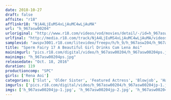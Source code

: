 ```yaml
---
date: 2018-10-27
draft: false
affsite: "r18"
afflinkr18: "NjA4LjEuMS4xLjAuMC4wLjAuMA"
url: "h_967asw00204"
urloriginal: "http://www.r18.com/videos/vod/movies/detail/-/id=h_967asw00204"
urlfinal: "http://media.r18.com/track/NjA4LjEuMS4xLjAuMC4wLjAuMA/videos/vod/movies/detail/-/id=h_967asw00204"
samplevid: "awspv3001.r18.com/litevideo/freepv/h/h_9/h_967asw204/h_967asw204_dmb_w.mp4"
title: "Sperm Fairy 17 A Beautiful Girl Drinks Cum Lena Aoi"
mainimgurl: "pics.r18.com/digital/video/h_967asw00204/h_967asw00204ps.jpg"
mainimgs: "h_967asw00204ps.jpg"
releasedate: "Oct. 18, 2016"
duration: 119
productioncomp: "SPC"
girls: ['Rena Aoi']
categories: ['Slut', 'Older Sister', 'Featured Actress', 'Blowjob', 'Handjob', 'Cum Swallowing']
imgurls: ['pics.r18.com/digital/video/h_967asw00204/h_967asw00204jp-1.jpg', 'pics.r18.com/digital/video/h_967asw00204/h_967asw00204jp-2.jpg', 'pics.r18.com/digital/video/h_967asw00204/h_967asw00204jp-3.jpg', 'pics.r18.com/digital/video/h_967asw00204/h_967asw00204jp-4.jpg', 'pics.r18.com/digital/video/h_967asw00204/h_967asw00204jp-5.jpg', 'pics.r18.com/digital/video/h_967asw00204/h_967asw00204jp-6.jpg', 'pics.r18.com/digital/video/h_967asw00204/h_967asw00204jp-7.jpg', 'pics.r18.com/digital/video/h_967asw00204/h_967asw00204jp-8.jpg', 'pics.r18.com/digital/video/h_967asw00204/h_967asw00204jp-9.jpg', 'pics.r18.com/digital/video/h_967asw00204/h_967asw00204jp-10.jpg', 'pics.r18.com/digital/video/h_967asw00204/h_967asw00204jp-11.jpg', 'pics.r18.com/digital/video/h_967asw00204/h_967asw00204jp-12.jpg', 'pics.r18.com/digital/video/h_967asw00204/h_967asw00204jp-13.jpg', 'pics.r18.com/digital/video/h_967asw00204/h_967asw00204jp-14.jpg', 'pics.r18.com/digital/video/h_967asw00204/h_967asw00204jp-15.jpg', 'pics.r18.com/digital/video/h_967asw00204/h_967asw00204jp-16.jpg', 'pics.r18.com/digital/video/h_967asw00204/h_967asw00204jp-17.jpg', 'pics.r18.com/digital/video/h_967asw00204/h_967asw00204jp-18.jpg', 'pics.r18.com/digital/video/h_967asw00204/h_967asw00204jp-19.jpg', 'pics.r18.com/digital/video/h_967asw00204/h_967asw00204jp-20.jpg']
imgs: ['h_967asw00204jp-1.jpg', 'h_967asw00204jp-2.jpg', 'h_967asw00204jp-3.jpg', 'h_967asw00204jp-4.jpg', 'h_967asw00204jp-5.jpg', 'h_967asw00204jp-6.jpg', 'h_967asw00204jp-7.jpg', 'h_967asw00204jp-8.jpg', 'h_967asw00204jp-9.jpg', 'h_967asw00204jp-10.jpg', 'h_967asw00204jp-11.jpg', 'h_967asw00204jp-12.jpg', 'h_967asw00204jp-13.jpg', 'h_967asw00204jp-14.jpg', 'h_967asw00204jp-15.jpg', 'h_967asw00204jp-16.jpg', 'h_967asw00204jp-17.jpg', 'h_967asw00204jp-18.jpg', 'h_967asw00204jp-19.jpg', 'h_967asw00204jp-20.jpg']
---
```


